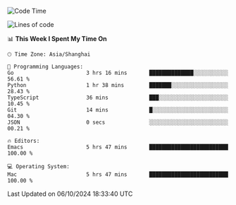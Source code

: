 <!--START_SECTION:waka-->
![Code Time](http://img.shields.io/badge/Code%20Time-2%2C214%20hrs%2049%20mins-blue)

![Lines of code](https://img.shields.io/badge/From%20Hello%20World%20I%27ve%20Written-308.1%20thousand%20lines%20of%20code-blue)

📊 **This Week I Spent My Time On** 

```text
🕑︎ Time Zone: Asia/Shanghai

💬 Programming Languages: 
Go                       3 hrs 16 mins       ██████████████░░░░░░░░░░░   56.61 % 
Python                   1 hr 38 mins        ███████░░░░░░░░░░░░░░░░░░   28.43 % 
TypeScript               36 mins             ███░░░░░░░░░░░░░░░░░░░░░░   10.45 % 
Git                      14 mins             █░░░░░░░░░░░░░░░░░░░░░░░░   04.30 % 
JSON                     0 secs              ░░░░░░░░░░░░░░░░░░░░░░░░░   00.21 % 

🔥 Editors: 
Emacs                    5 hrs 47 mins       █████████████████████████   100.00 % 

💻 Operating System: 
Mac                      5 hrs 47 mins       █████████████████████████   100.00 % 
```


 Last Updated on 06/10/2024 18:33:40 UTC
<!--END_SECTION:waka-->
